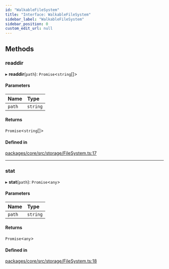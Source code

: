 ```yaml
---
id: "WalkableFileSystem"
title: "Interface: WalkableFileSystem"
sidebar_label: "WalkableFileSystem"
sidebar_position: 0
custom_edit_url: null
---
```


## Methods

### readdir

▸ **readdir**(`path`): `Promise`<`string`[]\>

#### Parameters

| Name   | Type     |
| :----- | :------- |
| `path` | `string` |

#### Returns

`Promise`<`string`[]\>

#### Defined in

[packages/core/src/storage/FileSystem.ts:17](https://github.com/run-llama/LlamaIndexTS/blob/3552de1/packages/core/src/storage/FileSystem.ts#L17)

---

### stat

▸ **stat**(`path`): `Promise`<`any`\>

#### Parameters

| Name   | Type     |
| :----- | :------- |
| `path` | `string` |

#### Returns

`Promise`<`any`\>

#### Defined in

[packages/core/src/storage/FileSystem.ts:18](https://github.com/run-llama/LlamaIndexTS/blob/3552de1/packages/core/src/storage/FileSystem.ts#L18)

